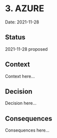 # 3. AZURE

Date: 2021-11-28

## Status

2021-11-28 proposed

## Context

Context here...

## Decision

Decision here...

## Consequences

Consequences here...
